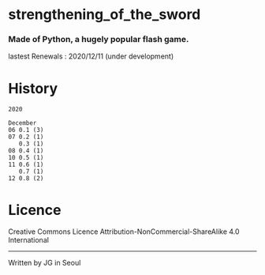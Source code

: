 # strengthening_of_the_sword
### Made of Python, a hugely popular flash game.

lastest Renewals : 2020/12/11 (under development)

# History

```
2020

December
06 0.1 (3)
07 0.2 (1)
   0.3 (1)
08 0.4 (1)
10 0.5 (1)
11 0.6 (1)
   0.7 (1)
12 0.8 (2)
```

# Licence

 Creative Commons Licence Attribution-NonCommercial-ShareAlike 4.0 International
 
---
 
 Written by JG in Seoul

